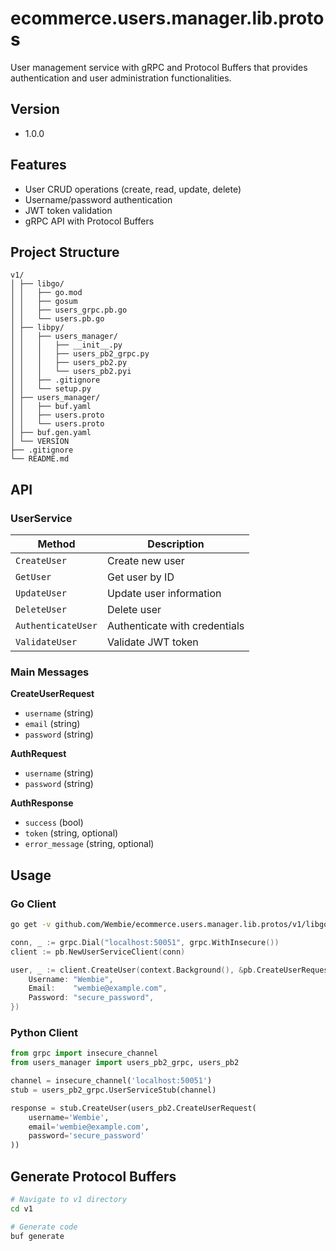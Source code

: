 # ecommerce.users.manager.lib.protos

User management service with gRPC and Protocol Buffers that provides authentication and user administration functionalities.

## Version
- 1.0.0

## Features

- User CRUD operations (create, read, update, delete)
- Username/password authentication
- JWT token validation
- gRPC API with Protocol Buffers

## Project Structure

```
v1/
│ ├── libgo/
│ │   ├── go.mod
│ │   ├── gosum
│ │   ├── users_grpc.pb.go
│ │   └── users.pb.go
│ ├── libpy/
│ │   ├── users_manager/
│ │   │   ├── __init__.py
│ │   │   ├── users_pb2_grpc.py
│ │   │   ├── users_pb2.py
│ │   │   └── users_pb2.pyi
│ │   ├── .gitignore
│ │   └── setup.py
│ ├── users_manager/
│ │   ├── buf.yaml
│ │   ├── users.proto
│ │   └── users.proto
│ ├── buf.gen.yaml
│ └── VERSION
├── .gitignore
└── README.md
```

## API

### UserService

| Method | Description |
|--------|-------------|
| `CreateUser` | Create new user |
| `GetUser` | Get user by ID |
| `UpdateUser` | Update user information |
| `DeleteUser` | Delete user |
| `AuthenticateUser` | Authenticate with credentials |
| `ValidateUser` | Validate JWT token |

### Main Messages

**CreateUserRequest**
- `username` (string)
- `email` (string) 
- `password` (string)

**AuthRequest**
- `username` (string)
- `password` (string)

**AuthResponse**
- `success` (bool)
- `token` (string, optional)
- `error_message` (string, optional)

## Usage

### Go Client
```bash
go get -v github.com/Wembie/ecommerce.users.manager.lib.protos/v1/libgo
```

```go
conn, _ := grpc.Dial("localhost:50051", grpc.WithInsecure())
client := pb.NewUserServiceClient(conn)

user, _ := client.CreateUser(context.Background(), &pb.CreateUserRequest{
    Username: "Wembie",
    Email:    "wembie@example.com",
    Password: "secure_password",
})
```

### Python Client
```python
from grpc import insecure_channel
from users_manager import users_pb2_grpc, users_pb2

channel = insecure_channel('localhost:50051')
stub = users_pb2_grpc.UserServiceStub(channel)

response = stub.CreateUser(users_pb2.CreateUserRequest(
    username='Wembie',
    email='wembie@example.com',
    password='secure_password'
))
```

## Generate Protocol Buffers

```bash
# Navigate to v1 directory
cd v1

# Generate code
buf generate
```
